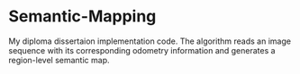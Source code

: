 # Semantic-Mapping
 My diploma dissertaion implementation code.
 The algorithm reads an image sequence with its corresponding odometry information and generates a region-level semantic map.
